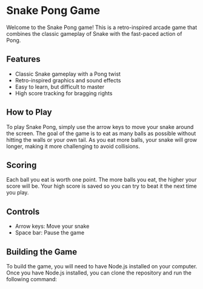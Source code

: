 # Snake Pong Game


Welcome to the Snake Pong game! This is a retro-inspired arcade game that combines the classic gameplay of Snake with the fast-paced action of Pong.

## Features

* Classic Snake gameplay with a Pong twist
* Retro-inspired graphics and sound effects
* Easy to learn, but difficult to master
* High score tracking for bragging rights

## How to Play

To play Snake Pong, simply use the arrow keys to move your snake around the screen. The goal of the game is to eat as many balls as possible without hitting the walls or your own tail. As you eat more balls, your snake will grow longer, making it more challenging to avoid collisions.

## Scoring

Each ball you eat is worth one point. The more balls you eat, the higher your score will be. Your high score is saved so you can try to beat it the next time you play.

## Controls

* Arrow keys: Move your snake
* Space bar: Pause the game

## Building the Game

To build the game, you will need to have Node.js installed on your computer. Once you have Node.js installed, you can clone the repository and run the following command:


